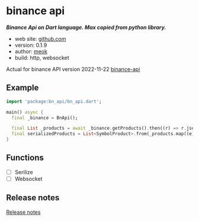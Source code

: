 # binance api

**_Binance Api on Dart language. Max copied from python library._**

* web site: [github.com][git]
* version: 0.1.9
* author: [meok][author]
* build: http, websocket

Actual for binance API version 2022-11-22 [binance-api][binance]

## Example

```dart
import 'package:bn_api/bn_api.dart';

main() async {
  final _binance = BnApi();

  final List _products = await _binance.getProducts().then((r) => r.json['data']);
  final serializedProducts = List<SymbolProduct>.from(_products.map((e) => SymbolProduct.fromJson(e)));
}
```

## Functions

- [ ] Serilize
- [ ] Websocket

## Release notes

[Release notes][log]

[git]: <https://github.com/meoook/bn_api> "Git repository"
[binance]: <https://binance-docs.github.io/apidocs/spot/en/#change-log> "Binance API"
[log]: <CHANGELOG.md> "Release notes"
[author]: <https://bazha.ru> "meok home page"
